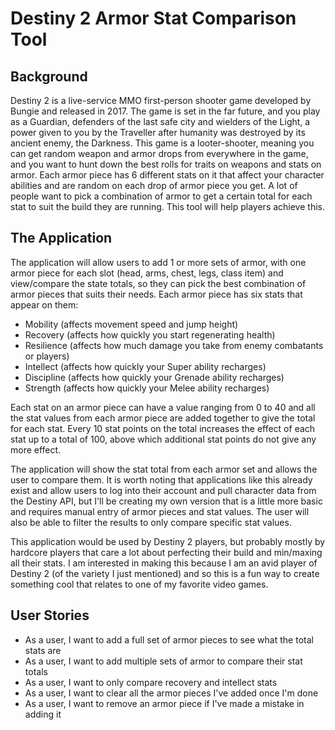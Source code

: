 # Destiny 2 Armor Stat Comparison Tool

## Background

Destiny 2 is a live-service MMO first-person shooter game developed by Bungie
and released in 2017. The game is set in the far future, and you play as a
Guardian, defenders of the last safe city and wielders of the Light, a power
given to you by the Traveller after humanity was destroyed by its ancient enemy,
the Darkness. This game is a looter-shooter, meaning you can get random weapon
and armor drops from everywhere in the game, and you want to hunt down the best
rolls for traits on weapons and stats on armor. Each armor piece has 6 
different stats on it that affect your character abilities and are random on
each drop of armor piece you get. A lot of people want to pick a combination
of armor to get a certain total for each stat to suit the build they are running.
This tool will help players achieve this.

## The Application

The application will allow users to add 1 or more sets of armor, with one
armor piece for each slot (head, arms, chest, legs, class item) and view/compare
the state totals, so they can pick the best combination of armor pieces that suits
their needs. Each armor piece has six stats that appear on them:

- Mobility (affects movement speed and jump height)
- Recovery (affects how quickly you start regenerating health)
- Resilience (affects how much damage you take from enemy combatants or players)
- Intellect (affects how quickly your Super ability recharges)
- Discipline (affects how quickly your Grenade ability recharges)
- Strength (affects how quickly your Melee ability recharges)

Each stat on an armor piece can have a value ranging from 0 to 40 and all the
stat values from each armor piece are added together to give the total for each
stat. Every 10 stat points on the total increases the effect of each stat up
to a total of 100, above which additional stat points do not give any more effect.

The application will show the stat total from each armor set and allows the user to compare them. It is worth
noting that applications like this already exist and allow users to log into their 
account and pull character data from the Destiny API, but I'll be creating my own
version that is a little more basic and requires manual entry of armor pieces and
stat values. The user will also be able to filter the results to only compare
specific stat values.

This application would be used by Destiny 2 players, but probably mostly by
hardcore players that care a lot about perfecting their build and min/maxing
all their stats. I am interested in making this because I am an avid player
of Destiny 2 (of the variety I just mentioned) and so this is a fun way to create
something cool that relates to one of my favorite video games.

## User Stories

- As a user, I want to add a full set of armor pieces to see what the total stats are
- As a user, I want to add multiple sets of armor to compare their stat totals
- As a user, I want to only compare recovery and intellect stats
- As a user, I want to clear all the armor pieces I've added once I'm done
- As a user, I want to remove an armor piece if I've made a mistake in adding it